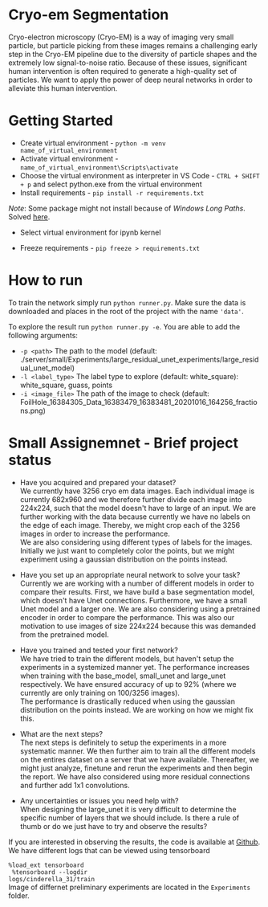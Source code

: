 # Cryo-em Segmentation
Cryo-electron microscopy (Cryo-EM) is a way of imaging very small particle, but particle picking from these images remains a challenging early step in the Cryo-EM pipeline due to the diversity of particle shapes and the extremely low signal-to-noise ratio. Because of these issues, significant human intervention is often required to generate a high-quality set of particles. We want to apply the power of deep neural networks in order to alleviate this human intervention.


# Getting Started
- Create virtual environment - `python -m venv name_of_virtual_environment`
- Activate virtual environment - `name_of_virtual_environment\Scripts\activate`
- Choose the virtual environment as interpreter in VS Code - `CTRL + SHIFT + p` and select python.exe from the virtual environment
- Install requirements - `pip install -r requirements.txt`

_Note_: Some package might not install because of _Windows Long Paths_. Solved [here](https://learn.microsoft.com/en-us/windows/win32/fileio/maximum-file-path-limitation?tabs=powershell).

- Select virtual environment for ipynb kernel

- Freeze requirements - `pip freeze > requirements.txt`


# How to run

To train the network simply run `python runner.py`. Make sure the data is downloaded and places in the root of the project with the name `'data'`.

To explore the result run `python runner.py -e`.
You are able to add the following arguments:
* `-p <path>` The path to the model (default: ./server/small/Experiments/large_residual_unet_experiments/large_residual_unet_model)
* `-l <label_type>` The label type to explore (default: white_square): white_square, guass, points 
* `-i <image_file>` The path of the image to check (default: FoilHole_16384305_Data_16383479_16383481_20201016_164256_fractions.png)


# Small Assignemnet - Brief project status
- Have you acquired and prepared your dataset? <br>
    We currently have 3256 cryo em data images. Each individual image is currently 682x960 and we therefore further divide each image into 224x224, such that the model doesn't have to large of an input. We are further working with the data because currently we have no labels on the edge of each image. Thereby, we might crop each of the 3256 images in order to increase the performance. <br>
    We are also considering using different types of labels for the images. Initially we just want to completely color the points, but we might experiment using a gaussian distribution on the points instead.

- Have you set up an appropriate neural network to solve your task? <br>
    Currently we are working with a number of different models in order to compare their results. First, we have build a base segmentation model, which doesn't have Unet connections. Furthermore, we have a small Unet model and a larger one. 
    We are also considering using a pretrained encoder in order to compare the performance. This was also our motivation to use images of size 224x224 because this was demanded from the pretrained model. 

- Have you trained and tested your first network? <br>
    We have tried to train the different models, but haven't setup the experiments in a systemized manner yet. The performance increases when training with the base_model, small_unet and large_unet respectively. We have ensured accuracy of up to 92% (where we currently are only training on 100/3256 images). <br>
    The performance is drastically reduced when using the gaussian distribution on the points instead. We are working on how we might fix this. 

- What are the next steps? <br>
    The next steps is definitely to setup the experiments in a more systematic manner. We then further aim to train all the different models on the entires dataset on a server that we have available. Thereafter, we might just analyze, finetune and rerun the experiments and then begin the report. 
    We have also considered using more residual connections and further add 1x1 convolutions. 

- Any uncertainties or issues you need help with? <br>
    When designing the large_unet it is very difficult to determine the specific number of layers that we should include. Is there a rule of thumb or do we just have to try and observe the results?

If you are interested in observing the results, the code is available at [Github](https://github.com/Joac1137/cryo-em_segmentation). We have different logs that can be viewed using tensorboard <br>
<code> 
    %load_ext tensorboard <br>
    %tensorboard --logdir logs/cinderella_31/train 
</code> <br>
Image of differnet preliminary experiments are located in the `Experiments` folder. 